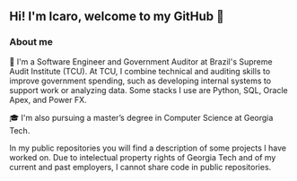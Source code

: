 Hi! I'm Icaro, welcome to my GitHub :wave:
---------------------------------
### About me

:briefcase: I'm a Software Engineer and Government Auditor at Brazil's Supreme Audit Institute (TCU). At TCU, I combine technical and auditing skills to improve government spending, such as developing internal systems to support work or analyzing data. Some stacks I use are Python, SQL, Oracle Apex, and Power FX.

:mortar_board: I'm also pursuing a master’s degree in Computer Science at Georgia Tech.



In my public repositories you will find a description of some projects I have worked on. Due to intelectual property rights of Georgia Tech and of my current and past employers, I cannot share code in public repositories.
